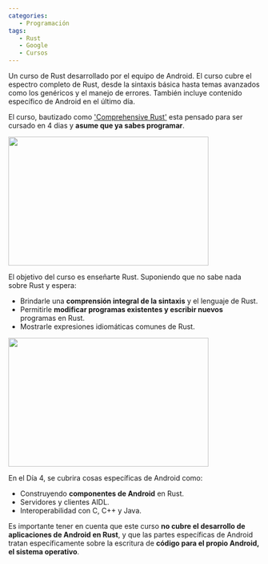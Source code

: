 ```yaml
---
categories: 
   - Programación
tags:
   - Rust
   - Google
   - Cursos
--- 
```



Un curso de Rust desarrollado por el equipo de Android. El curso cubre el espectro completo de Rust, desde la sintaxis básica hasta temas avanzados como los genéricos y el manejo de errores. También incluye contenido específico de Android en el último día.

El curso, bautizado como ['Comprehensive Rust'](https://google.github.io/comprehensive-rust/) esta pensado para ser cursado en 4 dias y **asume que ya sabes programar**.

<img src="https://upload.wikimedia.org/wikipedia/commons/thumb/d/d5/Rust_programming_language_black_logo.svg/800px-Rust_programming_language_black_logo.svg.png" width="400px" height="257px">

El objetivo del curso es enseñarte Rust. Suponiendo que no sabe nada sobre Rust y espera:

- Brindarle una **comprensión integral de la sintaxis** y el lenguaje de Rust.
- Permitirle **modificar programas existentes y escribir nuevos** programas en Rust.
- Mostrarle expresiones idiomáticas comunes de Rust.

<img src="https://upload.wikimedia.org/wikipedia/commons/6/6b/Rustc_building_paru_with_cargo_screenshot.png" width="400px" height="257px">

En el Día 4, se cubrira cosas específicas de Android como:

- Construyendo **componentes de Android** en Rust.
- Servidores y clientes AIDL.
- Interoperabilidad con C, C++ y Java.
 
 Es importante tener en cuenta que este curso **no cubre el desarrollo de aplicaciones de Android en Rust**, y 
 que las partes específicas de Android tratan específicamente sobre la escritura de **código para el propio Android, el sistema operativo**.

